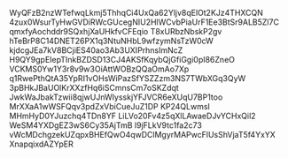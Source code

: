 WyQFzB2nzWTefwqLkmj5ThhqCi4UxQa62Yljv8qElOt2KJz4THXCQN
4zux0WsurTyHwGVDiRWcGUcegNIU2HlWCvbPiaUrF1Ee3BtSr9ALB5Zl7C
qmxfyAochddr9SQxhjXaUHkfvCFEqio
T8xURbzNbskP2gv
hTeBrP8C14DNET26PX1q3NtuNHbL9wfzymNsTzW0cW
kjdcgJEa7kV8BCjiES40ao3Ab3UXIPrhnsImNcZ
H9QY9gpEIepTInkBZDSD13CJ4AKSfKqybQjGfiGgi0pI86ZneO
VCKMS0Yw1Y3r8v9w3OiAttWOBzQQaOmAo7Xp
q1RwePthQtA35YpRI1vOHsWiPazSfYSZZzm3NS7TWbXGq3QyW
3pBHkJBaUOlKrXXzfHq6iSCmnsCm7oSKZdqt
JwkWaJbakTzwii8qjwUJnWIysskjYFJVCR6eXUqU7BP1too
MrXXaA1wWSFQqv3pdZxVbiCueJuZ1DP
KP24QLwmsI
MHmHyD0YJuzchq4TDn8YF
LiLVo20Fv4z5qXlLAwaeDJvYCHxQil2
WeSM4YXDgEZ3wS6Cy35AjTmB
l9jFLkV9tc1fa2c73
vWcMDchgzekUZqpxBHEfQwO4qwDClMgyrMAPwcFlUsShVjaT5f4YxYX
XnapqixdAZYpER
